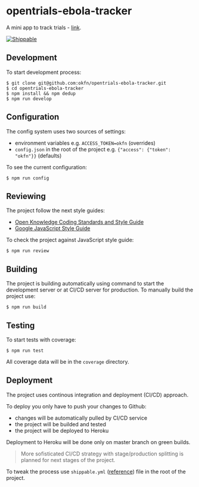 # opentrials-ebola-tracker

A mini app to track trials - [link](https://opentrials-tracker.herokuapp.com/).

[![Shippable](https://img.shields.io/shippable/5604ab341895ca447417f6fe.svg)](https://app.shippable.com/projects/5604ab341895ca447417f6fe)

## Development

To start development process:
```
$ git clone git@github.com:okfn/opentrials-ebola-tracker.git
$ cd opentrials-ebola-tracker
$ npm install && npm dedup
$ npm run develop
```

## Configuration

The config system uses two sources of settings:
- environment variables e.g. `ACCESS_TOKEN=okfn` (overrides)
- `config.json` in the root of the project e.g. `{"access": {"token": "okfn"}}` (defaults)

To see the current configuration:
```
$ npm run config
```

## Reviewing

The project follow the next style guides:
- [Open Knowledge Coding Standards and Style Guide](https://github.com/okfn/coding-standards)
- [Google JavaScript Style Guide](https://google.github.io/styleguide/javascriptguide.xml)

To check the project against JavaScript style guide:
```
$ npm run review
```

## Building

The project is building automatically using command to start the
development server or at CI/CD server for production. To manually
build the project use:
```
$ npm run build
```

## Testing

To start tests with coverage:
```
$ npm run test
```

All coverage data will be in the `coverage` directory.

## Deployment

The project uses continous integration and deployment (CI/CD) approach.

To deploy you only have to push your changes to Github:
- changes will be automatically pulled by CI/CD service
- the project will be builded and tested
- the project will be deployed to Heroku

Deployment to Heroku will be done only on master branch on green builds.

> More sofisticated CI/CD strategy with stage/production splitting
is planned for next stages of the project.

To tweak the process use `shippable.yml` ([reference](http://docs.shippable.com/yml_reference/))
file in the root of the project.
